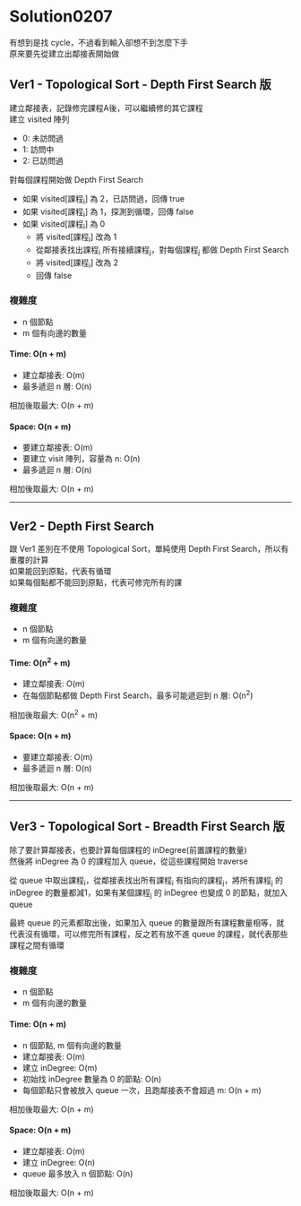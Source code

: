 # Solution0207

有想到是找 cycle，不過看到輸入卻想不到怎麼下手  
原來要先從建立出鄰接表開始做  

## Ver1 - Topological Sort - Depth First Search 版

建立鄰接表，記錄修完課程A後，可以繼續修的其它課程  
建立 visited 陣列
- 0: 未訪問過
- 1: 訪問中
- 2: 已訪問過

對每個課程開始做 Depth First Search
- 如果 visited[課程<sub>i</sub>] 為 2，已訪問過，回傳 true
- 如果 visited[課程<sub>i</sub>] 為 1，探測到循環，回傳 false
- 如果 visited[課程<sub>i</sub>] 為 0
  - 將 visited[課程<sub>i</sub>] 改為 1
  - 從鄰接表找出課程<sub>i</sub> 所有接續課程<sub>j</sub>，對每個課程<sub>j</sub> 都做 Depth First Search
  - 將 visited[課程<sub>i</sub>] 改為 2
  - 回傳 false

### 複雜度
- n 個節點
- m 個有向邊的數量

#### Time: O(n + m)
- 建立鄰接表: O(m)
- 最多遞迴 n 層: O(n)

相加後取最大: O(n + m)

#### Space: O(n + m)
- 要建立鄰接表: O(m)
- 要建立 visit 陣列，容量為 n: O(n)
- 最多遞迴 n 層: O(n)

相加後取最大: O(n + m)

---

## Ver2 - Depth First Search

跟 Ver1 差別在不使用 Topological Sort，單純使用 Depth First Search，所以有重覆的計算  
如果能回到原點，代表有循環  
如果每個點都不能回到原點，代表可修完所有的課

### 複雜度
- n 個節點
- m 個有向邊的數量

#### Time: O(n<sup>2</sup> + m)
- 建立鄰接表: O(m)
- 在每個節點都做 Depth First Search，最多可能遞迴到 n 層: O(n<sup>2</sup>)

相加後取最大: O(n<sup>2</sup> + m)

#### Space: O(n + m)
- 要建立鄰接表: O(m)
- 最多遞迴 n 層: O(n)

相加後取最大: O(n + m)

---

## Ver3 - Topological Sort - Breadth First Search 版

除了要計算鄰接表，也要計算每個課程的 inDegree(前置課程的數量)  
然後將 inDegree 為 0 的課程加入 queue，從這些課程開始 traverse

從 queue 中取出課程<sub>i</sub>，從鄰接表找出所有課程<sub>i</sub> 有指向的課程<sub>j</sub>，將所有課程<sub>j</sub> 的 inDegree 的數量都減1，如果有某個課程<sub>j</sub> 的 inDegree 也變成 0 的節點，就加入 queue  

最終 queue 的元素都取出後，如果加入 queue 的數量跟所有課程數量相等，就代表沒有循環，可以修完所有課程，反之若有放不進 queue 的課程，就代表那些課程之間有循環

### 複雜度
- n 個節點
- m 個有向邊的數量

#### Time: O(n + m)
- n 個節點, m 個有向邊的數量
- 建立鄰接表: O(m)
- 建立 inDegree: O(m)
- 初始找 inDegree 數量為 0 的節點: O(n)
- 每個節點只會被放入 queue 一次，且跑鄰接表不會超過 m: O(n + m)

相加後取最大: O(n + m)

#### Space: O(n + m)
- 建立鄰接表: O(m)
- 建立 inDegree: O(n)
- queue 最多放入 n 個節點: O(n)

相加後取最大: O(n + m)
